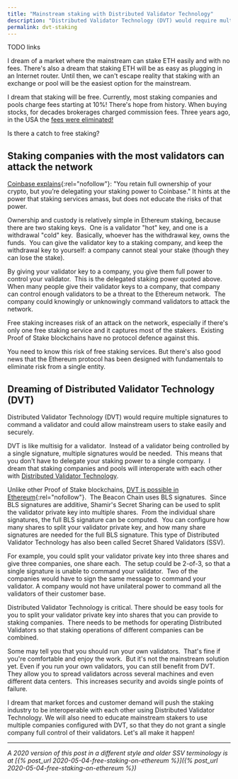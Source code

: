 ```yaml
---
title: "Mainstream staking with Distributed Validator Technology"
description: "Distributed Validator Technology (DVT) would require multiple signatures to command a validator and could allow mainstream users to stake easily and securely."
permalink: dvt-staking
---
```


TODO links

I dream of a market where the mainstream can stake ETH easily and with no fees. There's also a dream that staking ETH will be as easy as plugging in an Internet router. Until then, we can't escape reality that staking with an exchange or pool will be the easiest option for the mainstream.

I dream that staking will be free. Currently, most staking companies and pools charge fees starting at 10%! There's hope from history. When buying stocks, for decades brokerages charged commission fees. Three years ago, in the USA the [fees were eliminated!](https://www.cnn.com/2019/10/01/investing/charles-schwab-eliminates-commissions)

Is there a catch to free staking?

## **Staking companies with the most validators can attack the network**

[Coinbase explains](http://web.archive.org/web/20200328023024/https://help.coinbase.com/en/coinbase/trading-and-funding/other/staking-on-coinbase.html){:rel="nofollow"}: "You retain full ownership of your crypto, but you’re delegating your staking power to Coinbase." It hints at the power that staking services amass, but does not educate the risks of that power.

Ownership and custody is relatively simple in Ethereum staking, because there are two staking keys.  One is a validator "hot" key, and one is a withdrawal "cold" key.  Basically, whoever has the withdrawal key, owns the funds.  You can give the validator key to a staking company, and keep the withdrawal key to yourself: a company cannot steal your stake (though they can lose the stake).

By giving your validator key to a company, you give them full power to control your validator.  This is the delegated staking power quoted above.  When many people give their validator keys to a company, that company can control enough validators to be a threat to the Ethereum network.  The company could knowingly or unknowingly command validators to attack the network.

Free staking increases risk of an attack on the network, especially if there's only one free staking service and it captures most of the stakers.  Existing Proof of Stake blockchains have no protocol defence against this.

You need to know this risk of free staking services. But there's also good news that the Ethereum protocol has been designed with fundamentals to eliminate risk from a single entity.

## **Dreaming of Distributed Validator Technology (DVT)**

Distributed Validator Technology (DVT) would require multiple signatures to command a validator and could allow mainstream users to stake easily and securely.

DVT is like multisig for a validator.  Instead of a validator being controlled by a single signature, multiple signatures would be needed.  This means that you don't have to delegate your staking power to a single company.  I dream that staking companies and pools will interoperate with each other with [Distributed Validator Technology](https://github.com/ethereum/distributed-validator-specs).

Unlike other Proof of Stake blockchains, [DVT is possible in Ethereum](https://www.youtube.com/watch?v=Jtz9b7yWbLo){:rel="nofollow"}.  The Beacon Chain uses BLS signatures.  Since BLS signatures are additive, Shamir's Secret Sharing can be used to split the validator private key into multiple shares.  From the individual share signatures, the full BLS signature can be computed.  You can configure how many shares to split your validator private key, and how many share signatures are needed for the full BLS signature. This type of Distributed Validator Technology has also been called Secret Shared Validators (SSV).

For example, you could split your validator private key into three shares and give three companies, one share each.  The setup could be 2-of-3, so that a single signature is unable to command your validator.  Two of the companies would have to sign the same message to command your validator. A company would not have unilateral power to command all the validators of their customer base.

Distributed Validator Technology is critical.  There should be easy tools for you to split your validator private key into shares that you can provide to staking companies.  There needs to be methods for operating Distributed Validators so that staking operations of different companies can be combined.

Some may tell you that you should run your own validators.  That's fine if you're comfortable and enjoy the work.  But it's not the mainstream solution yet.  Even if you run your own validators, you can still benefit from DVT.  They allow you to spread validators across several machines and even different data centers.  This increases security and avoids single points of failure.

I dream that market forces and customer demand will push the staking industry to be interoperable with each other using Distributed Validator Technology.  We will also need to educate mainstream stakers to use multiple companies configured with DVT, so that they do not grant a single company full control of their validators.  Let's all make it happen!

* * *

_A 2020 version of this post in a different style and older SSV terminology is at [{% post_url 2020-05-04-free-staking-on-ethereum %}]({% post_url 2020-05-04-free-staking-on-ethereum %})_


